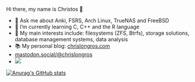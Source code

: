 Hi there, my name is Christos 👋
- 💬 Ask me about Anki, FSRS, Arch Linux, TrueNAS and FreeBSD
- 🌱 I’m currently learning C, C++ and the R language
- 🔭 My main interests include: filesystems (ZFS, Btrfs), storage solutions, database management systems, data analysis
- 📚 My personal blog: [chrislongros.com](https://chrislongros.com/)
- [mastodon.social/@chrislongros](https://mastodon.social/@chrislongros)
- ![](https://komarev.com/ghpvc/?username=chrislongros)
<!--
**chrislongros/chrislongros** is a ✨ _special_ ✨ repository because its `README.md` (this file) appears on your GitHub profile.

Here are some ideas to get you started:

- 🔭 I’m currently working on ...
- 👯 I’m looking to collaborate on ...
- 🤔 I’m looking for help with ...
- 😄 Pronouns: ...
- ⚡ Fun fact: ...
-->

[![Anurag's GitHub stats](https://github-readme-stats.vercel.app/api?username=chrislongros&include_all_commits=true&theme=aura)](https://github.com/anuraghazra/github-readme-stats)
